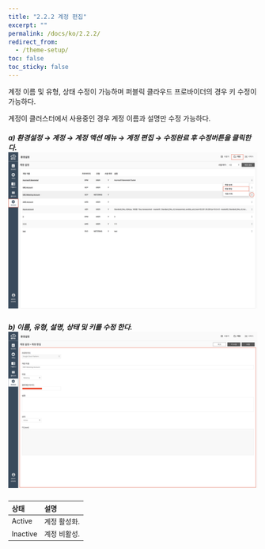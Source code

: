 ```yaml
---
title: "2.2.2 계정 편집"
excerpt: ""
permalink: /docs/ko/2.2.2/
redirect_from:
  - /theme-setup/
toc: false
toc_sticky: false
---
```



계정 이름 및 유형, 상태 수정이 가능하며 퍼블릭 클라우드 프로바이더의 경우 키 수정이 가능하다.

계정이 클러스터에서 사용중인 경우 계정 이름과 설명만 수정 가능하다.

##### a\) 환경설정 → 계정 → 계정 액션 메뉴 → 계정 편집 → 수정완료 후 수정버튼을 클릭한다.![](/assets/KR/3.0.0/2.2.2_1.png)

##### b\) 이름, 유형, 설명, 상태 및 키를 수정 한다.![](/assets/KR/3.0.0/2.2.2_2.png)

| 상태 | **설명** |
| :--- | :--- |
| Active | 계정 활성화. |
| Inactive | 계정 비활성. |
